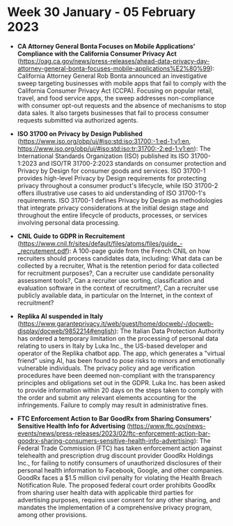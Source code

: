 # Week 30 January - 05 February 2023

- **CA Attorney General Bonta Focuses on Mobile Applications’ Compliance with the California Consumer Privacy Act** (https://oag.ca.gov/news/press-releases/ahead-data-privacy-day-attorney-general-bonta-focuses-mobile-applications%E2%80%99): California Attorney General Rob Bonta announced an investigative sweep targeting businesses with mobile apps that fail to comply with the California Consumer Privacy Act (CCPA). Focusing on popular retail, travel, and food service apps, the sweep addresses non-compliance with consumer opt-out requests and the absence of mechanisms to stop data sales. It also targets businesses that fail to process consumer requests submitted via authorized agents.

 - **ISO 31700 on Privacy by Design Published** (https://www.iso.org/obp/ui/#iso:std:iso:31700:-1:ed-1:v1:en, https://www.iso.org/obp/ui/#iso:std:iso:tr:31700:-2:ed-1:v1:en): The International Standards Organization (ISO) published its ISO 31700-1:2023 and ISO/TR 31700-2:2023 standards on consumer protection and Privacy by Design for consumer goods and services. ISO 31700-1 provides high-level Privacy by Design requirements for protecting privacy throughout a consumer product's lifecycle, while ISO 31700-2 offers illustrative use cases to aid understanding of ISO 31700-1's requirements. ISO 31700-1 defines Privacy by Design as methodologies that integrate privacy considerations at the initial design stage and throughout the entire lifecycle of products, processes, or services involving personal data processing.

- **CNIL Guide to GDPR in Recruitement** (https://www.cnil.fr/sites/default/files/atoms/files/guide_-_recrutement.pdf): A 100-page guide from the French CNIL on how recruiters should process candidates data, including: What data can be collected by a recruiter, What is the retention period for data collected for recruitment purposes?, Can a recruiter use candidate personality assessment tools?, Can a recruiter use sorting, classification and evaluation software in the context of recruitment?, Can a recruiter use publicly available data, in particular on the Internet, in the context of recruitment?

- **Replika AI suspended in Italy** (https://www.garanteprivacy.it/web/guest/home/docweb/-/docweb-display/docweb/9852214#english): The Italian Data Protection Authority has ordered a temporary limitation on the processing of personal data relating to users in Italy by Luka Inc., the US-based developer and operator of the Replika chatbot app. The app, which generates a "virtual friend" using AI, has been found to pose risks to minors and emotionally vulnerable individuals. The privacy policy and age verification procedures have been deemed non-compliant with the transparency principles and obligations set out in the GDPR. Luka Inc. has been asked to provide information within 20 days on the steps taken to comply with the order and submit any relevant elements accounting for the infringements. Failure to comply may result in administrative fines.

- **FTC Enforcement Action to Bar GoodRx from Sharing Consumers’ Sensitive Health Info for Advertising** (https://www.ftc.gov/news-events/news/press-releases/2023/02/ftc-enforcement-action-bar-goodrx-sharing-consumers-sensitive-health-info-advertising): The Federal Trade Commission (FTC) has taken enforcement action against telehealth and prescription drug discount provider GoodRx Holdings Inc., for failing to notify consumers of unauthorized disclosures of their personal health information to Facebook, Google, and other companies. GoodRx faces a $1.5 million civil penalty for violating the Health Breach Notification Rule. The proposed federal court order prohibits GoodRx from sharing user health data with applicable third parties for advertising purposes, requires user consent for any other sharing, and mandates the implementation of a comprehensive privacy program, among other provisions.